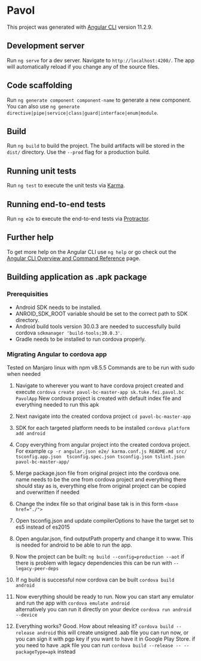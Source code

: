 # Pavol

This project was generated with [Angular CLI](https://github.com/angular/angular-cli) version 11.2.9.

## Development server

Run `ng serve` for a dev server. Navigate to `http://localhost:4200/`. The app will automatically reload if you change any of the source files.

## Code scaffolding

Run `ng generate component component-name` to generate a new component. You can also use `ng generate directive|pipe|service|class|guard|interface|enum|module`.

## Build

Run `ng build` to build the project. The build artifacts will be stored in the `dist/` directory. Use the `--prod` flag for a production build.

## Running unit tests

Run `ng test` to execute the unit tests via [Karma](https://karma-runner.github.io).

## Running end-to-end tests

Run `ng e2e` to execute the end-to-end tests via [Protractor](http://www.protractortest.org/).

## Further help

To get more help on the Angular CLI use `ng help` or go check out the [Angular CLI Overview and Command Reference](https://angular.io/cli) page.

## Building application as .apk package
### Prerequisities
* Android SDK needs to be installed.
* ANROID_SDK_ROOT variable should be set to the correct path to SDK directory.
* Android build tools version 30.0.3 are needed to successfully build cordova `sdkmanager 'build-tools;30.0.3'`.
* Gradle needs to be installed to run cordova properly.

### Migrating Angular to cordova app
Tested on Manjaro linux with npm v8.5.5
Commands are to be run with sudo when needed

1. Navigate to wherever you want to have cordova project created and execute `cordova create pavol-bc-master-app sk.tuke.fei.pavol.bc PavolApp` 
New cordova project is created with default index file and everything needed to run this apk

2. Next navigate into the created cordova project `cd pavol-bc-master-app`

3. SDK for each targeted platform needs to be installed `cordova platform add android`

4. Copy everything from angular project into the created cordova project. For example `cp -r angular.json e2e/ karma.conf.js README.md src/ tsconfig.app.json  tsconfig.spec.json tsconfig.json tslint.json pavol-bc-master-app/`
5. Merge package.json file from original project into the cordova one. name needs to be the one from cordova project and everything there should stay as is, everything else from original project can be copied and overwritten if needed

6. Change the index file so that original base tak is in this form `<base href="./">`
7. Open tsconfig.json and update compilerOptions to have the target set to es5 instead of es2015
8. Open angular.json, find outputPath property and change it to www. This is needed for android to be able to run the app.

9. Now the project can be built: 
`ng build --config=production --aot`
if there is problem with legacy dependencies this can be run with `--legacy-peer-deps`

10. If ng build is successful now cordova can be built
`cordova build android`

11. Now everything should be ready to run. Now you can start any emulator and run the app with `cordova emulate android`  
alternatively you can run it directly on your device `cordova run android --device`

12. Everything works? Good. How about releasing it?
`cordova build --release android`
this will create unsigned .aab file you can run now, or you can sign it with pgp key if you want to have it in Google Play Store.
if you need to have .apk file you can run `cordova build --release -- --packageType=apk` instead
